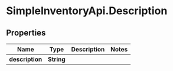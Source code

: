 # SimpleInventoryApi.Description

## Properties
Name | Type | Description | Notes
------------ | ------------- | ------------- | -------------
**description** | **String** |  | 
